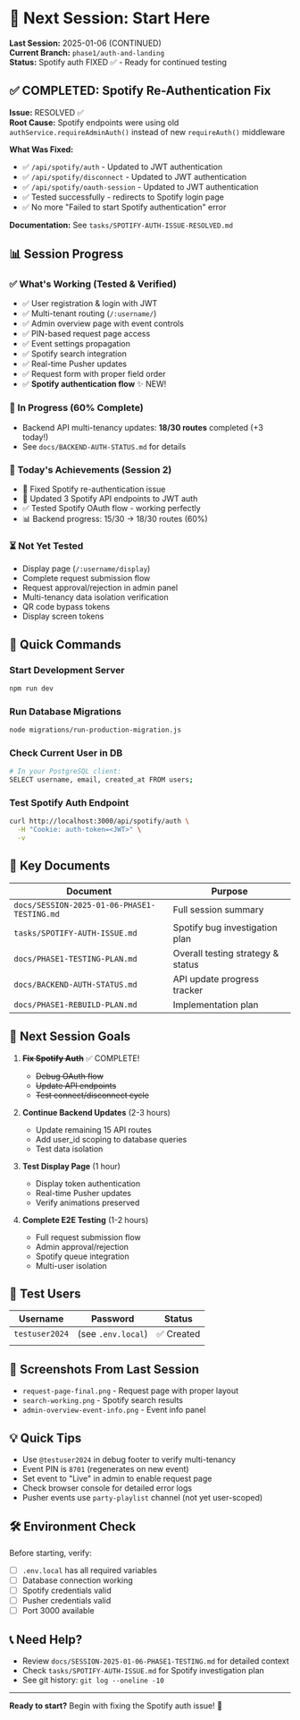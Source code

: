 # 🚀 Next Session: Start Here

**Last Session:** 2025-01-06 (CONTINUED)  
**Current Branch:** `phase1/auth-and-landing`  
**Status:** Spotify auth FIXED ✅ - Ready for continued testing

## ✅ **COMPLETED: Spotify Re-Authentication Fix**

**Issue:** RESOLVED ✅  
**Root Cause:** Spotify endpoints were using old `authService.requireAdminAuth()` instead of new `requireAuth()` middleware

**What Was Fixed:**
- ✅ `/api/spotify/auth` - Updated to JWT authentication
- ✅ `/api/spotify/disconnect` - Updated to JWT authentication  
- ✅ `/api/spotify/oauth-session` - Updated to JWT authentication
- ✅ Tested successfully - redirects to Spotify login page
- ✅ No more "Failed to start Spotify authentication" error

**Documentation:** See `tasks/SPOTIFY-AUTH-ISSUE-RESOLVED.md`

## 📊 Session Progress

### ✅ What's Working (Tested & Verified)
- ✅ User registration & login with JWT
- ✅ Multi-tenant routing (`/:username/`)
- ✅ Admin overview page with event controls
- ✅ PIN-based request page access
- ✅ Event settings propagation  
- ✅ Spotify search integration
- ✅ Real-time Pusher updates
- ✅ Request form with proper field order
- ✅ **Spotify authentication flow** ✨ NEW!

### 🔄 In Progress (60% Complete)
- Backend API multi-tenancy updates: **18/30 routes** completed (+3 today!)
- See `docs/BACKEND-AUTH-STATUS.md` for details

### 🎯 Today's Achievements (Session 2)
- 🐛 Fixed Spotify re-authentication issue
- 📝 Updated 3 Spotify API endpoints to JWT auth
- ✅ Tested Spotify OAuth flow - working perfectly
- 📊 Backend progress: 15/30 → 18/30 routes (60%)

### ⏳ Not Yet Tested
- Display page (`/:username/display`)
- Complete request submission flow
- Request approval/rejection in admin panel
- Multi-tenancy data isolation verification
- QR code bypass tokens
- Display screen tokens

## 📝 Quick Commands

### Start Development Server
```bash
npm run dev
```

### Run Database Migrations
```bash
node migrations/run-production-migration.js
```

### Check Current User in DB
```bash
# In your PostgreSQL client:
SELECT username, email, created_at FROM users;
```

### Test Spotify Auth Endpoint
```bash
curl http://localhost:3000/api/spotify/auth \
  -H "Cookie: auth-token=<JWT>" \
  -v
```

## 📄 Key Documents

| Document | Purpose |
|----------|---------|
| `docs/SESSION-2025-01-06-PHASE1-TESTING.md` | Full session summary |
| `tasks/SPOTIFY-AUTH-ISSUE.md` | Spotify bug investigation plan |
| `docs/PHASE1-TESTING-PLAN.md` | Overall testing strategy & status |
| `docs/BACKEND-AUTH-STATUS.md` | API update progress tracker |
| `docs/PHASE1-REBUILD-PLAN.md` | Implementation plan |

## 🎯 Next Session Goals

1. ~~**Fix Spotify Auth**~~ ✅ COMPLETE!
   - ~~Debug OAuth flow~~
   - ~~Update API endpoints~~
   - ~~Test connect/disconnect cycle~~

2. **Continue Backend Updates** (2-3 hours)
   - Update remaining 15 API routes
   - Add user_id scoping to database queries
   - Test data isolation

3. **Test Display Page** (1 hour)
   - Display token authentication
   - Real-time Pusher updates
   - Verify animations preserved

4. **Complete E2E Testing** (1-2 hours)
   - Full request submission flow
   - Admin approval/rejection
   - Spotify queue integration
   - Multi-user isolation

## 🔗 Test Users

| Username | Password | Status |
|----------|----------|--------|
| `testuser2024` | (see `.env.local`) | ✅ Created |
| | | |

## 📸 Screenshots From Last Session

- `request-page-final.png` - Request page with proper layout
- `search-working.png` - Spotify search results
- `admin-overview-event-info.png` - Event info panel

## 💡 Quick Tips

- Use `@testuser2024` in debug footer to verify multi-tenancy
- Event PIN is `8701` (regenerates on new event)
- Set event to "Live" in admin to enable request page
- Check browser console for detailed error logs
- Pusher events use `party-playlist` channel (not yet user-scoped)

## 🛠️ Environment Check

Before starting, verify:
- [ ] `.env.local` has all required variables
- [ ] Database connection working
- [ ] Spotify credentials valid
- [ ] Pusher credentials valid
- [ ] Port 3000 available

## 📞 Need Help?

- Review `docs/SESSION-2025-01-06-PHASE1-TESTING.md` for detailed context
- Check `tasks/SPOTIFY-AUTH-ISSUE.md` for Spotify investigation plan
- See git history: `git log --oneline -10`

---

**Ready to start?** Begin with fixing the Spotify auth issue! 🚀


